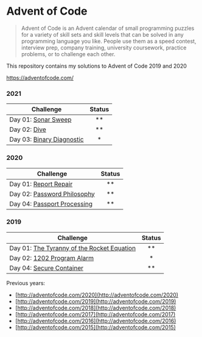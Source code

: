 # Advent of Code

> Advent of Code is an Advent calendar of small programming puzzles for a variety of skill sets and skill levels that can be solved in any programming language you like. People use them as a speed contest, interview prep, company training, university coursework, practice problems, or to challenge each other.

This repository contains my solutions to Advent of Code 2019 and 2020

https://adventofcode.com/

### 2021

| Challenge                                                        | Status |
| ---------------------------------------------------------------- | :----: |
| Day 01: [Sonar Sweep](https://adventofcode.com/2021/day/1)       |  \*\*  |
| Day 02: [Dive](https://adventofcode.com/2021/day/2)              |  \*\*  |
| Day 03: [Binary Diagnostic](https://adventofcode.com/2021/day/3) |   \*   |

### 2020

| Challenge                                                          | Status |
| ------------------------------------------------------------------ | :----: |
| Day 01: [Report Repair](https://adventofcode.com/2020/day/1)       |  \*\*  |
| Day 02: [Password Philosophy](https://adventofcode.com/2020/day/2) |  \*\*  |
| Day 04: [Passport Processing](https://adventofcode.com/2020/day/4) |  \*\*  |

### 2019

| Challenge                                                                        | Status |
| -------------------------------------------------------------------------------- | :----: |
| Day 01: [The Tyranny of the Rocket Equation](http://adventofcode.com/2019/day/1) |  \*\*  |
| Day 02: [1202 Program Alarm](https://adventofcode.com/2019/day/2)                |   \*   |
| Day 04: [Secure Container](http://adventofcode.com/2019/day/1)                   |  \*\*  |

Previous years:

- [http://adventofcode.com/2020](http://adventofcode.com/2020)
- [http://adventofcode.com/2019](http://adventofcode.com/2019)
- [http://adventofcode.com/2018](http://adventofcode.com/2018)
- [http://adventofcode.com/2017](http://adventofcode.com/2017)
- [http://adventofcode.com/2016](http://adventofcode.com/2016)
- [http://adventofcode.com/2015](http://adventofcode.com/2015)
